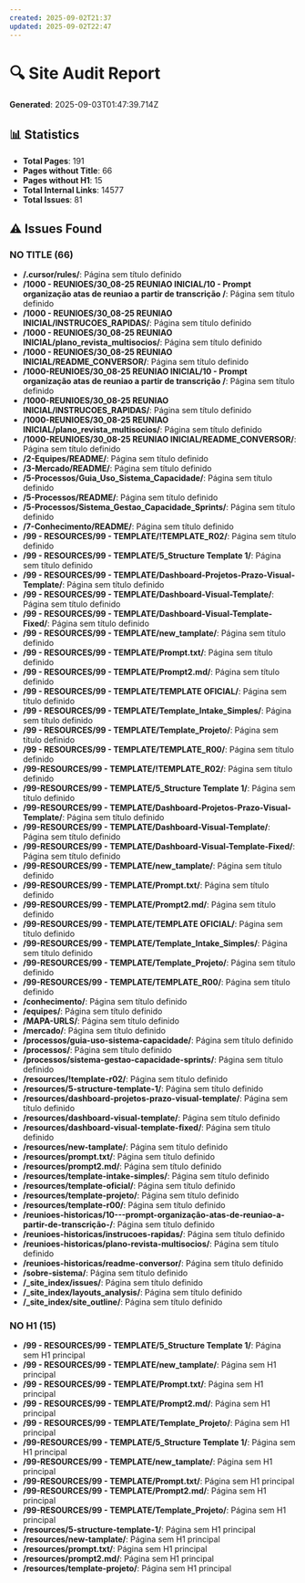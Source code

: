 ```yaml
---
created: 2025-09-02T21:37
updated: 2025-09-02T22:47
---
```

# 🔍 Site Audit Report

**Generated**: 2025-09-03T01:47:39.714Z

## 📊 Statistics

- **Total Pages**: 191
- **Pages without Title**: 66
- **Pages without H1**: 15
- **Total Internal Links**: 14577
- **Total Issues**: 81

## ⚠️ Issues Found

### NO TITLE (66)

- **/.cursor/rules/**: Página sem título definido
- **/1000 - REUNIOES/30_08-25 REUNIAO INICIAL/10 - Prompt organização atas de reuniao a partir de transcrição /**: Página sem título definido
- **/1000 - REUNIOES/30_08-25 REUNIAO INICIAL/INSTRUCOES_RAPIDAS/**: Página sem título definido
- **/1000 - REUNIOES/30_08-25 REUNIAO INICIAL/plano_revista_multisocios/**: Página sem título definido
- **/1000 - REUNIOES/30_08-25 REUNIAO INICIAL/README_CONVERSOR/**: Página sem título definido
- **/1000-REUNIOES/30_08-25 REUNIAO INICIAL/10 - Prompt organização atas de reuniao a partir de transcrição /**: Página sem título definido
- **/1000-REUNIOES/30_08-25 REUNIAO INICIAL/INSTRUCOES_RAPIDAS/**: Página sem título definido
- **/1000-REUNIOES/30_08-25 REUNIAO INICIAL/plano_revista_multisocios/**: Página sem título definido
- **/1000-REUNIOES/30_08-25 REUNIAO INICIAL/README_CONVERSOR/**: Página sem título definido
- **/2-Equipes/README/**: Página sem título definido
- **/3-Mercado/README/**: Página sem título definido
- **/5-Processos/Guia_Uso_Sistema_Capacidade/**: Página sem título definido
- **/5-Processos/README/**: Página sem título definido
- **/5-Processos/Sistema_Gestao_Capacidade_Sprints/**: Página sem título definido
- **/7-Conhecimento/README/**: Página sem título definido
- **/99 - RESOURCES/99 - TEMPLATE/!TEMPLATE_R02/**: Página sem título definido
- **/99 - RESOURCES/99 - TEMPLATE/5_Structure Template 1/**: Página sem título definido
- **/99 - RESOURCES/99 - TEMPLATE/Dashboard-Projetos-Prazo-Visual-Template/**: Página sem título definido
- **/99 - RESOURCES/99 - TEMPLATE/Dashboard-Visual-Template/**: Página sem título definido
- **/99 - RESOURCES/99 - TEMPLATE/Dashboard-Visual-Template-Fixed/**: Página sem título definido
- **/99 - RESOURCES/99 - TEMPLATE/new_tamplate/**: Página sem título definido
- **/99 - RESOURCES/99 - TEMPLATE/Prompt.txt/**: Página sem título definido
- **/99 - RESOURCES/99 - TEMPLATE/Prompt2.md/**: Página sem título definido
- **/99 - RESOURCES/99 - TEMPLATE/TEMPLATE OFICIAL/**: Página sem título definido
- **/99 - RESOURCES/99 - TEMPLATE/Template_Intake_Simples/**: Página sem título definido
- **/99 - RESOURCES/99 - TEMPLATE/Template_Projeto/**: Página sem título definido
- **/99 - RESOURCES/99 - TEMPLATE/TEMPLATE_R00/**: Página sem título definido
- **/99-RESOURCES/99 - TEMPLATE/!TEMPLATE_R02/**: Página sem título definido
- **/99-RESOURCES/99 - TEMPLATE/5_Structure Template 1/**: Página sem título definido
- **/99-RESOURCES/99 - TEMPLATE/Dashboard-Projetos-Prazo-Visual-Template/**: Página sem título definido
- **/99-RESOURCES/99 - TEMPLATE/Dashboard-Visual-Template/**: Página sem título definido
- **/99-RESOURCES/99 - TEMPLATE/Dashboard-Visual-Template-Fixed/**: Página sem título definido
- **/99-RESOURCES/99 - TEMPLATE/new_tamplate/**: Página sem título definido
- **/99-RESOURCES/99 - TEMPLATE/Prompt.txt/**: Página sem título definido
- **/99-RESOURCES/99 - TEMPLATE/Prompt2.md/**: Página sem título definido
- **/99-RESOURCES/99 - TEMPLATE/TEMPLATE OFICIAL/**: Página sem título definido
- **/99-RESOURCES/99 - TEMPLATE/Template_Intake_Simples/**: Página sem título definido
- **/99-RESOURCES/99 - TEMPLATE/Template_Projeto/**: Página sem título definido
- **/99-RESOURCES/99 - TEMPLATE/TEMPLATE_R00/**: Página sem título definido
- **/conhecimento/**: Página sem título definido
- **/equipes/**: Página sem título definido
- **/MAPA-URLS/**: Página sem título definido
- **/mercado/**: Página sem título definido
- **/processos/guia-uso-sistema-capacidade/**: Página sem título definido
- **/processos/**: Página sem título definido
- **/processos/sistema-gestao-capacidade-sprints/**: Página sem título definido
- **/resources/!template-r02/**: Página sem título definido
- **/resources/5-structure-template-1/**: Página sem título definido
- **/resources/dashboard-projetos-prazo-visual-template/**: Página sem título definido
- **/resources/dashboard-visual-template/**: Página sem título definido
- **/resources/dashboard-visual-template-fixed/**: Página sem título definido
- **/resources/new-tamplate/**: Página sem título definido
- **/resources/prompt.txt/**: Página sem título definido
- **/resources/prompt2.md/**: Página sem título definido
- **/resources/template-intake-simples/**: Página sem título definido
- **/resources/template-oficial/**: Página sem título definido
- **/resources/template-projeto/**: Página sem título definido
- **/resources/template-r00/**: Página sem título definido
- **/reunioes-historicas/10---prompt-organização-atas-de-reuniao-a-partir-de-transcrição-/**: Página sem título definido
- **/reunioes-historicas/instrucoes-rapidas/**: Página sem título definido
- **/reunioes-historicas/plano-revista-multisocios/**: Página sem título definido
- **/reunioes-historicas/readme-conversor/**: Página sem título definido
- **/sobre-sistema/**: Página sem título definido
- **/_site_index/issues/**: Página sem título definido
- **/_site_index/layouts_analysis/**: Página sem título definido
- **/_site_index/site_outline/**: Página sem título definido

### NO H1 (15)

- **/99 - RESOURCES/99 - TEMPLATE/5_Structure Template 1/**: Página sem H1 principal
- **/99 - RESOURCES/99 - TEMPLATE/new_tamplate/**: Página sem H1 principal
- **/99 - RESOURCES/99 - TEMPLATE/Prompt.txt/**: Página sem H1 principal
- **/99 - RESOURCES/99 - TEMPLATE/Prompt2.md/**: Página sem H1 principal
- **/99 - RESOURCES/99 - TEMPLATE/Template_Projeto/**: Página sem H1 principal
- **/99-RESOURCES/99 - TEMPLATE/5_Structure Template 1/**: Página sem H1 principal
- **/99-RESOURCES/99 - TEMPLATE/new_tamplate/**: Página sem H1 principal
- **/99-RESOURCES/99 - TEMPLATE/Prompt.txt/**: Página sem H1 principal
- **/99-RESOURCES/99 - TEMPLATE/Prompt2.md/**: Página sem H1 principal
- **/99-RESOURCES/99 - TEMPLATE/Template_Projeto/**: Página sem H1 principal
- **/resources/5-structure-template-1/**: Página sem H1 principal
- **/resources/new-tamplate/**: Página sem H1 principal
- **/resources/prompt.txt/**: Página sem H1 principal
- **/resources/prompt2.md/**: Página sem H1 principal
- **/resources/template-projeto/**: Página sem H1 principal

